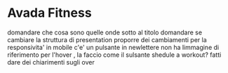 # Avada Fitness

domandare che cosa sono quelle onde sotto al titolo
domandare se cambiare la struttura di presentation
proporre dei cambiamenti per la responsivita' in mobile
c'e' un pulsante in newlettere non ha limmagine di riferimento per l'hover , la faccio come il sulsante shedule a workout?
fatti dare dei chiarimenti sugli over
